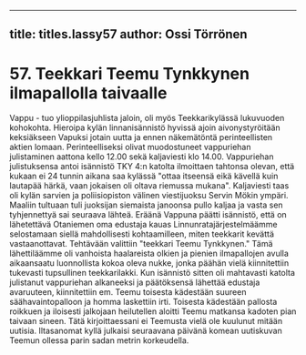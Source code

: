 
---

title: titles.lassy57
author: Ossi Törrönen
---


    
# 57. Teekkari Teemu Tynkkynen ilmapallolla taivaalle

Vappu - tuo ylioppilasjuhlista jaloin, oli myös Teekkarikylässä lukuvuoden kohokohta. Hieroipa kylän linnanisännistö 
hyvissä ajoin aivonystyröitään keksiäkseen Vapuksi jotain uutta ja ennen näkemätöntä perinteellisten aktien lomaan. 
Perinteelliseksi olivat muodostuneet vappuriehan julistaminen aattona kello 12.00 sekä kaljaviesti klo 14.00. Vappuriehan 
julistuksensa antoi isännistö TKY 4:n katolta ilmoittaen tahtonsa olevan, että kukaan ei 24 tunnin aikana saa kylässä "ottaa 
itseensä eikä kävellä kuin lautapää härkä, vaan jokaisen oli oltava riemussa mukana". Kaljaviesti taas oli kylän sarvien ja 
poliisiopiston välinen viestijuoksu Servin Mökin ympäri. Maaliin tultuaan tuli juoksijan siemaista janoonsa pullo kaljaa ja 
vasta sen tyhjennettyä sai seuraava lähteä. Eräänä Vappuna päätti isännistö, että on lähetettävä Otaniemen oma edustaja 
kauas Linnunratajärjestelmäämme selostamaan siellä mahdollisesti kohtaamilleen, miten teekkarit kevättä vastaanottavat. 
Tehtävään valittiin "teekkari Teemu Tynkkynen." Tämä lähettiläämme oli vanhoista haalareista olkien ja pienien 
ilmapallojen avulla aikaansaatu luonnollista kokoa oleva nukke, jonka päähän vielä kiinnitettiin tukevasti tupsullinen 
teekkarilakki. Kun isännistö sitten oli mahtavasti katolta julistanut vappuriehan alkaneeksi ja päätöksensä lähettää edustaja 
avaruuteen, kiinnitettiin em. Teemu toisesta kädestään suureen säähavaintopalloon ja homma laskettiin irti. Toisesta 
kädestään pallosta roikkuen ja iloisesti jalkojaan heilutellen aloitti Teemu matkansa kadoten pian taivaan sineen. Tätä 
kirjoittaessani ei Teemusta vielä ole kuulunut mitään uutisia. Iltasanomat kyllä julkaisi seuraavana päivänä komean 
uutiskuvan Teemun ollessa parin sadan metrin korkeudella.

